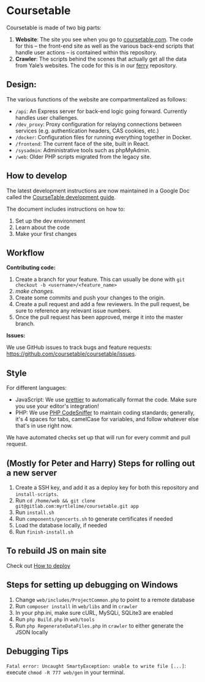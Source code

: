 # Coursetable

Coursetable is made of two big parts:

1.  **Website**: The site you see when you go to [coursetable.com](https://coursetable.com). The code for this – the front-end site as well as the various back-end scripts that handle user actions – is contained within this repository.
2.  **Crawler**: The scripts behind the scenes that actually get all the data from Yale’s websites. The code for this is in our [ferry](https://github.com/coursetable/ferry) repository.

## Design:
The various functions of the website are compartmentalized as follows:

- `/api`: An Express server for back-end logic going forward. Currently handles user challenges.
- `/dev_proxy`: Proxy configuration for relaying connections between services (e.g. authentication headers, CAS cookies, etc.)
- `/docker`: Configuration files for running everything together in Docker.
- `/frontend`: The current face of the site, built in React.
- `/sysadmin`: Administrative tools such as phpMyAdmin. 
- `/web`: Older PHP scripts migrated from the legacy site. 

## How to develop

The latest development instructions are now maintained in a Google Doc called the [CourseTable development guide](https://docs.google.com/document/d/1M0Gp8Qtaik8roGYYknDDEzAAOwP3YBj0mX1pvCy-uOI/edit?usp=sharing).

The document includes instructions on how to:

1.  Set up the dev environment
2.  Learn about the code
3.  Make your first changes

## Workflow

**Contributing code:**

1. Create a branch for your feature. This can usually be done with `git checkout -b <username>/<feature_name>`
2. *make changes.*
3. Create some commits and push your changes to the origin.
4. Create a pull request and add a few reviewers. In the pull request, be sure to reference any relevant issue numbers.
5. Once the pull request has been approved, merge it into the master branch.

**Issues:**

We use GitHub issues to track bugs and feature requests: https://github.com/coursetable/coursetable/issues.

## Style

For different languages:

- JavaScript: We use [prettier](https://prettier.io/) to automatically format the code. Make sure you use your editor's integration!
- PHP: We use [PHP CodeSniffer](https://github.com/squizlabs/PHP_CodeSniffer) to maintain coding standards; generally, it's 4 spaces for tabs, camelCase for variables, and follow whatever else that's in use right now.

We have automated checks set up that will run for every commit and pull request.

## (Mostly for Peter and Harry) Steps for rolling out a new server

1.  Create a SSH key, and add it as a deploy key for both this repository and
    `install-scripts`.
2.  Run `cd /home/web && git clone git@gitlab.com:myrtlelime/coursetable.git app`
3.  Run `install.sh`
4.  Run `components/gencerts.sh` to generate certificates if needed
5.  Load the database locally, if needed
6.  Run `finish-install.sh`

## To rebuild JS on main site

Check out [How to deploy](docs/how-to-deploy.md)

## Steps for setting up debugging on Windows

1.  Change `web/includes/ProjectCommon.php` to point to a remote database
2.  Run `composer install` in `web/libs` and in `crawler`
3.  In your php.ini, make sure cURL, MySQLi, SQLite3 are enabled
4.  Run `php Build.php` in `web/tools`
5.  Run `php RegenerateDataFiles.php` in `crawler` to either generate the JSON locally

## Debugging Tips

`Fatal error: Uncaught SmartyException: unable to write file [...]`: execute `chmod -R 777 web/gen` in your terminal.

